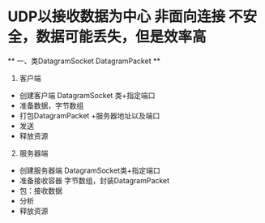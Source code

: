 # UDP以接收数据为中心   非面向连接 不安全，数据可能丢失，但是效率高

** 一、类DatagramSocket DatagramPacket **

1. 客户端
  * 创建客户端 DatagramSocket 类+指定端口
  * 准备数据，字节数组
  * 打包DatagramPacket +服务器地址以及端口
  * 发送
  * 释放资源
 2. 服务器端
  * 创建服务器端 DatagramSocket类+指定端口
  * 准备接收容器 字节数组，封装DatagramPacket
  * 包：接收数据
  * 分析
  * 释放资源
